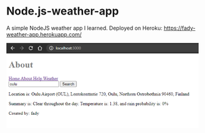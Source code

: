 # Node.js-weather-app
A simple NodeJS weather app I learned. Deployed on Heroku: https://fady-weather-app.herokuapp.com/

![alt text](https://github.com/FadyTawfeek/Node.js-weather-app/blob/master/weather-app.PNG)
